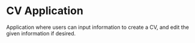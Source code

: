 # CV Application

Application where users can input information to create a CV, and edit the given information if desired.

